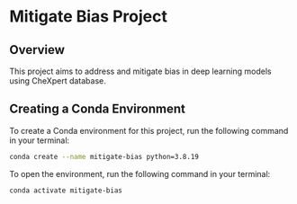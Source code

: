 # Mitigate Bias Project

## Overview
This project aims to address and mitigate bias in deep learning models using CheXpert database.

## Creating a Conda Environment

To create a Conda environment for this project, run the following command in your terminal:

```bash
conda create --name mitigate-bias python=3.8.19
```
To open the environment, run the following command in your terminal:

```bash
conda activate mitigate-bias
```
